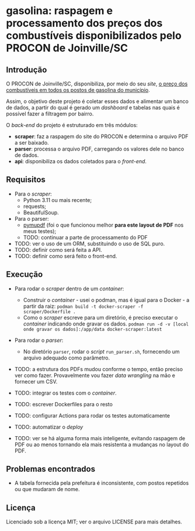 # gasolina: raspagem e processamento dos preços dos combustíveis disponibilizados pelo PROCON de Joinville/SC

## Introdução

O PROCON de Joinville/SC, disponibiliza, por meio do seu _site_, [o preço dos combustíveis em todos os postos de gasolina do município](https://www.joinville.sc.gov.br/publicacoes/pesquisas-de-precos-combustiveis-2024/).

Assim, o objetivo deste projeto é coletar esses dados e alimentar um banco de dados, a partir do qual é gerado um _dashboard_ e tabelas nas quais é possível fazer a filtragem por bairro.

O _back-end_ do projeto é estruturado em três módulos:

* **scraper**: faz a raspagem do site do PROCON e determina o arquivo PDF a ser baixado.
* **parser**: processa o arquivo PDF, carregando os valores dele no banco de dados.
* **api**: disponibiliza os dados coletados para o _front-end_.

## Requisitos

* Para o *scraper*:
	* Python 3.11 ou mais recente;
	* requests;
	* BeautifulSoup.
* Para o parser:
	* [pymupdf](https://github.com/pymupdf/PyMuPDF/issues/) (foi o que funcionou melhor **para este layout de PDF** nos meus testes);
	* TODO: continuar a parte de processamento do PDF
* TODO: ver o uso de um ORM, substituindo o uso de SQL puro.
* TODO: definir como será feita a API.
* TODO: definir como será feito o front-end.

## Execução

* Para rodar o _scraper_ dentro de um _container_:
	* Construir o _container_ - usei o podman, mas é igual para o Docker - a partir da raiz:
		`podman build -t docker-scraper -f scraper/Dockerfile .`
	* Como o _scraper_ escreve para um diretório, é preciso executar o _container_ indicando onde gravar os dados.
		`podman run -d -v [local onde gravar os dados]:/app/data docker-scraper:latest`

* Para rodar o _parser_:
	* No diretório `parser`, rodar o _script_ `run_parser.sh`, fornecendo um arquivo adequado como parâmetro.

* TODO: a estrutura dos PDFs mudou conforme o tempo, então preciso ver como fazer. Provavelmente vou fazer _data wrangling_ na mão e fornecer um CSV.
* TODO: integrar os testes com o _container_.
* TODO: escrever Dockerfiles para o resto
* TODO: configurar Actions para rodar os testes automaticamente
* TODO: automatizar o _deploy_ 
* TODO: ver se há alguma forma mais inteligente, evitando raspagem de PDF ou ao menos tornando ela mais resistenta a mudanças no layout do PDF.

## Problemas encontrados

* A tabela fornecida pela prefeitura é inconsistente, com postos repetidos ou que mudaram de nome. 

## Licença

Licenciado sob a licença MIT; ver o arquivo LICENSE para mais detalhes.

